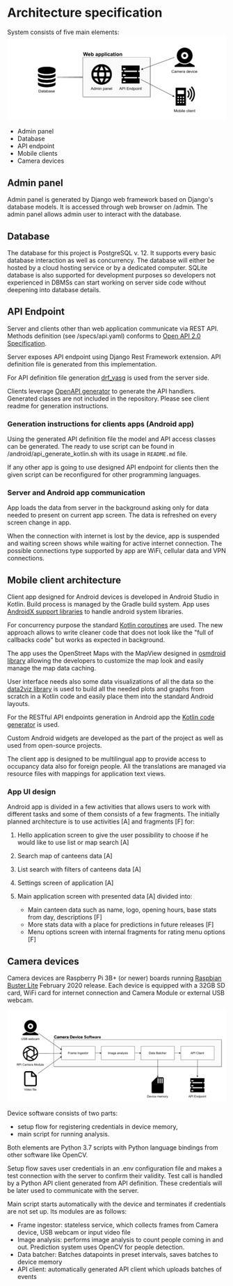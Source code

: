 # Architecture specification

System consists of five main elements:
![System overview](architecture/system-overview.png)

* Admin panel
* Database
* API endpoint
* Mobile clients
* Camera devices

## Admin panel

Admin panel is generated by Django web framework based on Django's database models. It is accessed through web browser on /admin. The admin panel allows admin user to interact with the database.

## Database

The database for this project is PostgreSQL v. 12. It supports every basic database interaction as well as concurrency.
The database will either be hosted by a cloud hosting service or by a dedicated computer.
SQLite database is also supported for development purposes so developers not experienced in DBMSs can start working on server side code without deepening into database details.

## API Endpoint

Server and clients other than web application communicate via REST API. Methods definition (see /specs/api.yaml) conforms to [Open API 2.0 Specification](http://spec.openapis.org/oas/v2.0).

Server exposes API endpoint using Django Rest Framework extension. API definition file is generated from this implementation.

For API definition file generation [drf_yasg](https://drf-yasg.readthedocs.io/en/stable/readme.html) is used from the server side.

Clients leverage [OpenAPI generator](https://github.com/OpenAPITools/openapi-generator) to generate the API handlers. Generated classes are not included in the repository. Please see client readme for generation instructions.

### Generation instructions for clients apps (Android app)

Using the generated API definition file the model and API access classes can be generated. The ready to use script can be found in /android/api_generate_kotlin.sh with its usage in `README.md` file.

If any other app is going to use designed API endpoint for clients then the given script can be reconfigured for other programming languages.

### Server and Android app communication

App loads the data from server in the background asking only for data needed to present on current app screen. The data is refreshed on every screen change in app.

When the connection with internet is lost by the device, app is suspended and waiting screen shows while waiting for active internet connection. The possible connections type supported by app are WiFi, cellular data and VPN connections.

## Mobile client architecture

Client app designed for Android devices is developed in Android Studio in Kotlin. Build process is managed by the Gradle build system. App uses [AndroidX support libraries](https://developer.android.com/jetpack/androidx) to handle android system libraries.

For concurrency purpose the standard [Kotlin coroutines](https://kotlinlang.org/docs/reference/coroutines/coroutines-guide.html) are used. The new approach allows to write cleaner code that does not look like the "full of callbacks code" but works as expected in background.

The app uses the OpenStreet Maps with the MapView designed in [osmdroid library](https://github.com/osmdroid/osmdroid) allowing the developers to customize the map look and easily manage the map data caching.

User interface needs also some data visualizations of all the data so the [data2viz library](https://github.com/data2viz/data2viz) is used to build all the needed plots and graphs from scratch in a Kotlin code and easily place them into the standard Android layouts.

For the RESTful API endpoints generation in Android app the [Kotlin code generator](https://github.com/OpenAPITools/openapi-generator/blob/master/docs/generators/kotlin.md) is used.

Custom Android widgets are developed as the part of the project as well as used from open-source projects. 

The client app is designed to be multilingual app  to provide access to occupancy data also for foreign people. All the translations are managed via resource files with mappings for application text views.

### App UI design

Android app is divided in a few activities that allows users to work with different tasks and some of them consists of a few fragments. The initially planned architecture is to use activities [A] and fragments [F] for:
1. Hello application screen to give the user possibility to choose if he would like to use list or map search [A]
2. Search map of canteens data [A]
3. List search with filters of canteens data [A]
4. Settings screen of application [A]
5. Main application screen with presented data [A] divided into:

    * Main canteen data such as name, logo, opening hours, base stats from day, descriptions [F]
    * More stats data with a place for predictions in future releases [F]
    * Menu options screen with internal fragments for rating menu options [F]


## Camera devices

Camera devices are Raspberry Pi 3B+ (or newer) boards running [Raspbian Buster Lite](https://www.raspberrypi.org/downloads/raspbian/) February 2020 release. Each device is equipped with a 32GB SD card, WiFi card for internet connection and Camera Module or external USB webcam.

![Camera Device Software](architecture/camera-devices.png)

Device software consists of two parts:

* setup flow for registering credentials in device memory,
* main script for running analysis.

Both elements are Python 3.7 scripts with Python language bindings from other software like OpenCV.

Setup flow saves user credentials in an .env configuration file and makes a test connection with the server to confirm their validity. Test call is handled by a Python API client generated from API definition. These credentials will be later used to communicate with the server.

Main script starts automatically with the device and terminates if credentials are not set up. Its modules are as follows:

* Frame ingestor: stateless service, which collects frames from Camera device, USB webcam or input video file
* Image analysis: performs image analysis to count people coming in and out. Prediction system uses OpenCV for people detection.
* Data batcher: Batches datapoints in preset intervals, saves batches to device memory
* API client: automatically generated API client which uploads batches of events
